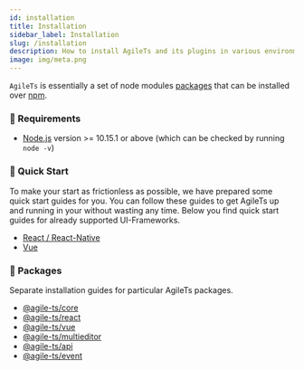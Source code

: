 ```yaml
---
id: installation
title: Installation
sidebar_label: Installation
slug: /installation
description: How to install AgileTs and its plugins in various environments like React, Vue.
image: img/meta.png
---
```


`AgileTs` is essentially a set of node modules 
[packages](https://github.com/agile-ts/agile/tree/master/packages) 
that can be installed over [npm](https://www.npmjs.com/).

### 🔑 Requirements

- [Node.js](https://nodejs.org/en/) version >= 10.15.1 or above (which can be checked by running `node -v`)

### 🚀 Quick Start

To make your start as frictionless as possible, we have prepared some quick start guides for you. 
You can follow these guides to get AgileTs up and running in your without wasting any time. 
Below you find quick start guides for already supported UI-Frameworks.

- [React / React-Native](../quick_start/React.md)
- [Vue](../quick_start/Vue.md)

### 📁 Packages

Separate installation guides for particular AgileTs packages.

- [@agile-ts/core](../packages/core/Installation.md)
- [@agile-ts/react](../packages/react/Installation.md)
- [@agile-ts/vue](../packages/vue/Installation.md)
- [@agile-ts/multieditor](../packages/multieditor/Installation.md)
- [@agile-ts/api](../packages/api/Installation.md)
- [@agile-ts/event](../packages/event/Installation.md)

